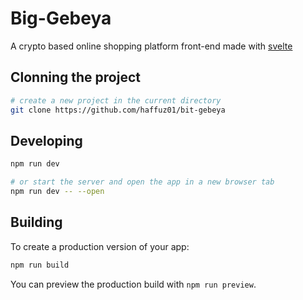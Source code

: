 # Big-Gebeya

A crypto based online shopping platform front-end made with [svelte](https://svelte.dev)
## Clonning the project

```bash
# create a new project in the current directory
git clone https://github.com/haffuz01/bit-gebeya
```

## Developing

```bash
npm run dev

# or start the server and open the app in a new browser tab
npm run dev -- --open
```

## Building

To create a production version of your app:

```bash
npm run build
```

You can preview the production build with `npm run preview`.
